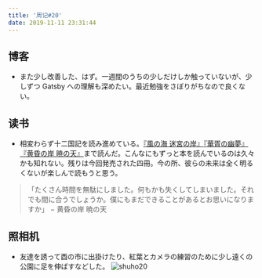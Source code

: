```yaml
---
title: '周记#20'
date: 2019-11-11 23:31:44
---
```

## 博客
- また少し改善した、はず。一週間のうちの少しだけしか触っていないが、少しずつ Gatsby への理解も深めたい。最近勉強をさぼりがちなので良くない。

## 读书
- 相変わらず十二国記を読み進めている。[『風の海 迷宮の岸』](https://www.amazon.co.jp/dp/410124054X)[『華胥の幽夢』](https://www.amazon.co.jp/dp/4101240604)[『黄昏の岸 暁の天』](https://www.amazon.co.jp/dp/4101240612)まで読んだ。こんなにもずっと本を読んでいるのは久々かも知れない。残りは今回発売された四冊。今の所、彼らの未来は全く明るくないが楽しんで読もうと思う。
> 「たくさん時間を無駄にしました。何もかも失くしてしまいました。それでも間に合うでしょうか。僕にもまだできることがあるとお思いになりますか」 − 黄昏の岸 暁の天

## 照相机
- 友達を誘って酉の市に出掛けたり、紅葉とカメラの練習のために少し遠くの公園に足を伸ばすなどした。
![shuho20](./images/shuho20.jpg)